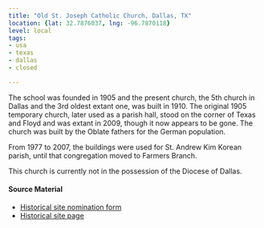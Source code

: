 ```yaml
---
title: "Old St. Joseph Catholic Church, Dallas, TX"
location: {lat: 32.7876037, lng: -96.7870118}
level: local
tags:
- usa
- texas
- dallas
- closed

---
```



The school was founded in 1905 and the present church, the 5th church in Dallas and the 3rd oldest extant one, was built in 1910.  The original 1905 temporary church, later used as a parish hall, stood on the corner of Texas and Floyd and was extant in 2009, though it now appears to be gone.  The church was built by the Oblate fathers for the German population.

From 1977 to 2007, the buildings were used for St. Andrew Kim Korean parish, until that congregation moved to Farmers Branch.

This church is currently not in the possession of the Diocese of Dallas.

#### Source Material

* [Historical site nomination form](https://dallascityhall.com/departments/sustainabledevelopment/historicpreservation/HP%20Documents/Landmark%20Structures/St%20Josephs%20Catholic%20Church%20Landmark%20Nomination.pdf)
* [Historical site page](https://dallascityhall.com/departments/sustainabledevelopment/historicpreservation/Pages/St-Josephs-Catholic-Church-.aspx)





